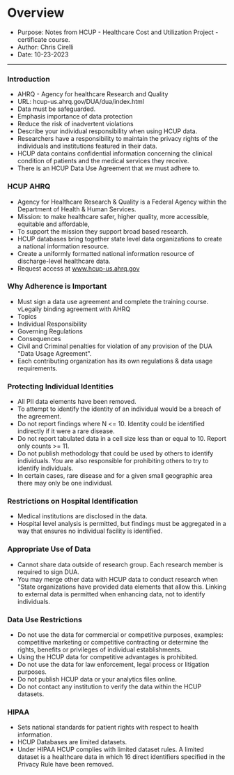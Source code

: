 # Overview
- Purpose:  Notes from HCUP - Healthcare Cost and Utilization Project - certificate course.
- Author: Chris Cirelli
- Date: 10-23-2023

---

### Introduction
- AHRQ - Agency for healthcare Research and Quality
- URL:  hcup-us.ahrq.gov/DUA/dua/index.html
- Data must be safeguarded.
- Emphasis importance of data protection
- Reduce the risk of inadvertent violations
- Describe your individual responsibility when using HCUP data.
- Researchers have a responsibility to maintain the privacy rights of the individuals and institutions featured in their data.
- HCUP data contains confidential information concerning the clinical condition of patients and the medical services they receive.
- There is an HCUP Data Use Agreement that we must adhere to.

### HCUP AHRQ
- Agency for Healthcare Research & Quality is a Federal Agency within the Department of Health & Human Services.
- Mission: to make healthcare safer, higher quality, more accessible, equitable and affordable,
- To support the mission they support broad based research.
- HCUP databases bring together state level data organizations to create a national information resource.
- Create a uniformly formatted national information resource of discharge-level healthcare data.
- Request access at www.hcup-us.ahrq.gov


### Why Adherence is Important
- Must sign a data use agreement and complete the training course.
vLegally binding agreement with AHRQ
- Topics
- Individual Responsibility
- Governing Regulations
- Consequences
- Civil and Criminal penalties for violation of any provision of the DUA "Data Usage Agreement".
- Each contributing organization has its own regulations & data usage requirements.

### Protecting Individual Identities
- All PII data elements have been removed.
- To attempt to identify the identity of an individual would be a breach of the agreement.
- Do not report findings where N <= 10.  Identity could be identified indirectly  if it were a rare disease.
- Do not report tabulated data in a cell size less than or equal to 10.  Report only counts >= 11.
- Do not publish methodology that could be used by others to identify individuals. You are also responsible for prohibiting others to try to identify individuals.
- In certain cases, rare disease and for a given small geographic area there may only be one individual.

### Restrictions on Hospital Identification
- Medical institutions are disclosed in the data.
- Hospital level analysis is permitted, but findings must be aggregated in a way that ensures no individual facility is identified.

### Appropriate Use of Data
- Cannot share data outside of research group.  Each research member is required to sign DUA.
- You may merge other data with HCUP data to conduct research when "State organizations have provided data elements that allow this.  Linking to external data is permitted when enhancing data, not to identify individuals.

### Data Use Restrictions
- Do not use the data for commercial or competitive purposes, examples: competitive marketing or competitive contracting or determine the rights, benefits or privileges of individual establishments.
- Using the HCUP data for competitive advantages is prohibited.
- Do not use the data for law enforcement, legal process or litigation purposes.
- Do not publish HCUP data or your analytics files online.
- Do not contact any institution to verify the data within the HCUP datasets.

### HIPAA
- Sets national standards for patient rights with respect to health information.
- HCUP Databases are limited datasets.
- Under HIPAA HCUP complies with limited dataset rules.  A limited dataset is a healthcare data in which 16 direct identifiers specified in the Privacy Rule have been removed.
